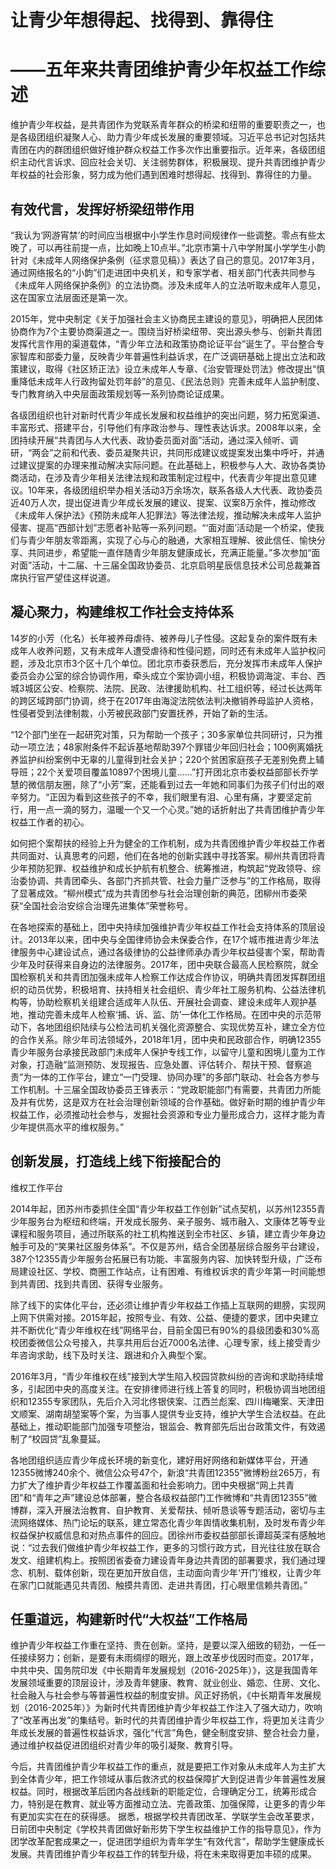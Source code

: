 # 让青少年想得起、找得到、靠得住
# ——五年来共青团维护青少年权益工作综述

维护青少年权益，是共青团作为党联系青年群众的桥梁和纽带的重要职责之一，也是各级团组织凝聚人心、助力青少年成长发展的重要领域。习近平总书记对包括共青团在内的群团组织做好维护群众权益工作多次作出重要指示。近年来，各级团组织主动代言诉求、回应社会关切、关注弱势群体，积极展现、提升共青团维护青少年权益的社会形象，努力成为他们遇到困难时想得起、找得到、靠得住的力量。

## 有效代言，发挥好桥梁纽带作用

“我认为‘网游宵禁’的时间应当根据中小学生作息时间规律作一些调整。零点有些太晚了，可以再往前提一点，比如晚上10点半。”北京市第十八中学附属小学学生小韵针对《未成年人网络保护条例（征求意见稿）》表达了自己的意见。2017年3月，通过网络报名的“小韵”们走进团中央机关，和专家学者、相关部门代表共同参与《未成年人网络保护条例》的立法协商。涉及未成年人的立法听取未成年人意见，这在国家立法层面还是第一次。

2015年，党中央制定《关于加强社会主义协商民主建设的意见》，明确把人民团体协商作为7个主要协商渠道之一。围绕当好桥梁纽带、突出源头参与、创新共青团发挥代言作用的渠道载体，“青少年立法和政策协商论证平台”诞生了。平台整合专家智库和部委力量，反映青少年普遍性利益诉求，在广泛调研基础上提出立法和政策建议，取得《社区矫正法》设立未成年人专章、《治安管理处罚法》修改提出“慎重降低未成年人行政拘留处罚年龄”的意见、《民法总则》完善未成年人监护制度、专门教育纳入中央层面政策规划等一系列协商论证成果。

各级团组织也针对新时代青少年成长发展和权益维护的突出问题，努力拓宽渠道、丰富形式、搭建平台，引导他们有序政治参与、理性表达诉求。2008年以来，全团持续开展“共青团与人大代表、政协委员面对面”活动，通过深入倾听、调研，“两会”之前和代表、委员凝聚共识，共同形成建议或提案发出集中呼吁，并通过建议提案的办理来推动解决实际问题。在此基础上，积极参与人大、政协各类协商活动，在涉及青少年相关法律法规和政策制定过程中，代表青少年提出意见建议。10年来，各级团组织举办相关活动3万余场次，联系各级人大代表、政协委员近40万人次，提出促进青少年成长发展的建议、提案、议案8万余件，推动修改《未成年人保护法》《预防未成年人犯罪法》等法律法规，推动解决未成年人监护侵害、提高“西部计划”志愿者补贴等一系列问题。“‘面对面’活动是一个桥梁，使我们与青少年朋友零距离，实现了心与心的融通，大家相互理解、彼此信任、愉快分享、共同进步，希望能一直伴随青少年朋友健康成长，充满正能量。”多次参加“面对面”活动，十二届、十三届全国政协委员、北京启明星辰信息技术公司总裁兼首席执行官严望佳这样说道。

## 凝心聚力，构建维权工作社会支持体系

14岁的小芳（化名）长年被养母虐待、被养母儿子性侵。这起复杂的案件既有未成年人收养问题，又有未成年人遭受虐待和性侵问题，同时还有未成年人监护权问题，涉及北京市3个区十几个单位。团北京市委获悉后，充分发挥市未成年人保护委员会办公室的综合协调作用，牵头成立个案协调小组，积极协调海淀、丰台、西城3城区公安、检察院、法院、民政、法律援助机构、社工组织等，经过长达两年的跨区域跨部门协调，终于在2017年由海淀法院依法判决撤销养母监护人资格，性侵者受到法律制裁，小芳被民政部门安置抚养，开始了新的生活。

“12个部门坐在一起研究对策，只为帮助一个孩子；30多家单位共同研讨，只为推动一项立法；48家附条件不起诉基地帮助397个罪错少年回归社会；100例离婚抚养监护纠纷案例中无辜的儿童得到社会关护；220个贫困家庭孩子无差别免费上辅导班；22个关爱项目覆盖10897个困境儿童……”打开团北京市委权益部部长乔学慧的微信朋友圈，除了“小芳”案，还能看到过去一年她和同事们为孩子们付出的艰辛努力。“正因为看到这些孩子的不幸，我们眼里有泪、心里有痛，才要坚定前行，用一点一滴的努力，温暖一个又一个心灵。”她的话折射出了共青团维护青少年权益工作者的初心。

如何把个案帮扶的经验上升为健全的工作机制，成为共青团维护青少年权益工作者共同面对、认真思考的问题，他们在各地的创新实践中寻找答案。柳州共青团将青少年预防犯罪、权益维护和成长护航有机整合、统筹推进，构筑起“党政领导、综治委协调、共青团牵头、各部门齐抓共管、社会力量广泛参与”的工作格局，取得了显著成效。“柳州模式”成为共青团参与社会治理创新的典范，团柳州市委荣获“全国社会治安综合治理先进集体”荣誉称号。

在各地探索的基础上，团中央持续加强维护青少年权益工作社会支持体系的顶层设计。2013年以来，团中央与全国律师协会未保委合作，在17个城市推进青少年法律服务中心建设试点，通过各级律协的公益律师承办青少年权益侵害个案，帮助青少年及时获得来自身边的法律服务。2017年，团中央联合最高人民检察院，就全国检察机关和共青团加强未成年人检察工作达成合作协议，明确共青团发挥群团组织的动员优势，积极培育、扶持相关社会组织、青少年社工服务机构、公益法律机构等，协助检察机关组建合适成年人队伍、开展社会调查、建设未成年人观护基地，推动完善未成年人检察‘捕、诉、监、防’一体化工作格局。在团中央的示范带动下，各地团组织陆续与公检法司机关强化资源整合、实现优势互补，建立全方位的合作关系。除少年司法领域外，2018年1月，团中央和民政部合作，明确12355青少年服务台承接民政部门未成年人保护专线工作，以留守儿童和困境儿童为工作对象，打造融“监测预防、发现报告、应急处置、评估转介、帮扶干预、督察追责”为一体的工作平台，建立“一门受理、协同办理”的多部门联动、社会各方参与工作机制。十三届全国政协委员王锋表示：“党政职能部门有需要，共青团力所能及并有优势，这是双方在社会治理创新领域的合作基础。做好新时期的维护青少年权益工作，必须推动社会参与，发掘社会资源和专业力量形成合力，这样才能为青少年提供高水平的维权服务。”

## 创新发展，打造线上线下衔接配合的

维权工作平台

2014年起，团苏州市委抓住全国“青少年权益工作创新”试点契机，以苏州12355青少年服务台为枢纽和终端，开发成长服务、亲子服务、城市融入、文康体艺等专业课程和服务项目，通过所联系的社工机构推送到全市社区、乡镇，建立青少年身边触手可及的“笑果社区服务体系”。不仅是苏州，结合全团基层综合服务平台建设，387个12355青少年服务台拓展已有功能、丰富服务内容、加快转型升级，广泛布局建设社区、学校、商圈工作站点，让有困难、有维权诉求的青少年第一时间能想到共青团、找到共青团、获得专业服务。

除了线下的实体化平台，还必须让维护青少年权益工作插上互联网的翅膀，实现网上网下供需对接。2015年起，按照专业、有效、公益、便捷的要求，团中央建立并不断优化“青少年维权在线”网络平台，目前全国已有90%的县级团委和30%高校团委微信公众号接入，共享共用后台近7000名法律、心理专家，线上接受青少年咨询求助，线下及时关注、跟进和介入典型个案。

2016年3月，“青少年维权在线”接到大学生陷入校园贷款纠纷的咨询和求助持续增多，引起团中央的高度关注。在安排律师进行线上答复的同时，积极协调当地团组织和12355专家团队，先后介入河北佟银侠案、江西兰彪案、四川梅曦案、天津田文顺案、湖南胡堃案等个案，为当事人提供专业支持，维护大学生合法权益。在此基础上，推动职能部门加强专项整治，银监会、教育部先后出台政策文件，有效遏制了“校园贷”乱象蔓延。

各地团组织适应青少年成长环境的新变化，建好用好网络和新媒体平台，开通12355微博240余个、微信公众号47个，新浪“共青团12355”微博粉丝265万，有力扩大了维护青少年权益工作覆盖面和社会影响力。团中央根据“网上共青团”和“青年之声”建设总体部署，整合各级权益部门工作微博和“共青团12355”微博群，深入开展法治教育、自护教育、关爱帮扶、倾听恳谈等专题活动，密切与主流网络媒体、热门论坛的联系，建立常态化青少年舆情收集机制，及时发布青少年权益保护权威信息和对热点事件的回应。团徐州市委权益部部长谭超英深有感触地说：“过去我们做维护青少年权益工作，更多的习惯行政方式，目光往往放在联合发文、组建机构上。按照团省委奋力建设青年身边共青团的部署要求，我们通过理念、机制、载体创新，现在更加开放自信，主动面向青少年‘开门’维权，让青少年在家门口就能遇见共青团、触摸共青团、走进共青团，打心眼里信赖共青团。”

## 任重道远，构建新时代“大权益”工作格局

维护青少年权益工作重在坚持、贵在创新。坚持，是要以深入细致的韧劲，一任一任接续努力；创新，是要有未雨绸缪的眼光，跟上改革步伐因时而变。2017年，中共中央、国务院印发《中长期青年发展规划（2016-2025年）》，这是我国青年发展领域重要的顶层设计，涉及青年健康、教育、就业创业、婚恋、住房、文化、社会融入与社会参与等普遍性权益的制度安排。风正好扬帆，《中长期青年发展规划（2016-2025年）》为新时代共青团维护青少年权益工作注入了强大动力，吹响了“改革再出发”的集结号。新时代的共青团维护青少年权益工作，将更加关注青少年成长发展的普遍性权益诉求，强化“代言”角色，健全制度安排、整合社会力量，通过维护权益促进团组织对青少年的吸引凝聚、教育引导。

今后，共青团维护青少年权益工作的重点，就是要把工作对象从未成年人为主扩大到全体青少年，把工作领域从事后救济式的权益保障扩大到促进青少年普遍性发展权益。同时，根据改革后团内各战线新的职能定位，合理确定分工，统筹形成合力，特别是在教育、就业等方面推动立法、完善政策、加强保障，让更多的青少年有更加实实在在的获得感。 据悉，根据学校共青团改革、学联学生会改革要求，日前团中央制定《学校共青团做好新形势下学生权益维护工作的指导意见》，作为团学改革配套成果之一，促进团学组织为青年学生“有效代言”，帮助学生健康成长发展。共青团维护青少年权益工作的转型升级，将在未来取得更加丰硕的成果。